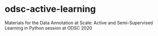 # odsc-active-learning
Materials for the Data Annotation at Scale: Active and Semi-Supervised Learning in Python session at ODSC 2020

